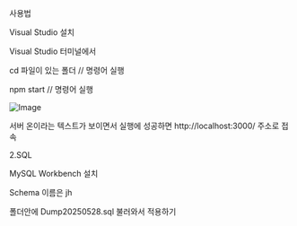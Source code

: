 사용법

Visual Studio 설치

Visual Studio 터미널에서

cd 파일이 있는 폴더 // 명령어 실행 

npm start // 명령어 실행

![Image](https://github.com/user-attachments/assets/58540d52-e71a-4462-9313-61320a91436b)

서버 온이라는 텍스트가 보이면서 실행에 성공하면 http://localhost:3000/ 주소로 접속

2.SQL

MySQL Workbench 설치 

Schema 이름은 jh

폴더안에 Dump20250528.sql 불러와서 적용하기


